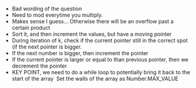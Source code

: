 * Bad wording of the question
* Need to mod everytime you multiply.
* Makes sense I guess... Otherwise there will be an overflow past a certain product
​
​
* Sort it, and then increment the values, but have a moving pointer
* During iteration of k, check if the current pointer still in the correct spot (if the next pointer is bigger.
* If the next number is bigger, then increment the pointer
* If the current pointer is larger or equal to than previous pointer, then we decrement the pointer
* KEY POINT, we need to do a while loop to potentially bring it back to the start of the array
​
Set the walls of the array as Number.MAX_VALUE
​